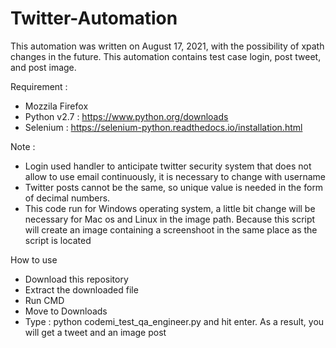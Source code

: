 # Twitter-Automation

This automation was written on August 17, 2021, with the possibility of xpath changes in the future. This automation contains test case login, post tweet, and post image.

Requirement :
- Mozzila Firefox
- Python v2.7 : https://www.python.org/downloads
- Selenium    : https://selenium-python.readthedocs.io/installation.html

Note :
- Login used handler to anticipate twitter security system that does not allow to use email continuously, it is necessary to change with username
- Twitter posts cannot be the same, so unique value is needed in the form of decimal numbers.
- This code run for Windows operating system, a little bit change will be necessary for Mac os and Linux in the image path. Because this script will create an image containing a screenshoot in the same place as the script is located

How to use
- Download this repository
- Extract the downloaded file
- Run CMD
- Move to Downloads
- Type : python codemi_test_qa_engineer.py and hit enter. As a result, you will get a tweet and an image post
